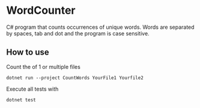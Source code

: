 # WordCounter

C# program that counts occurrences of unique words. Words are separated by spaces, tab and dot and the program is case sensitive.


## How to use

Count the of 1 or multiple files

```
dotnet run --project CountWords YourFile1 Yourfile2
```

Execute all tests with

```
dotnet test
``````
